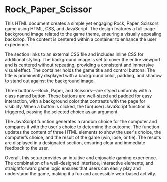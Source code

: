 # Rock_Paper_Scissor
This HTML document creates a simple yet engaging Rock, Paper, Scissors game using HTML, CSS, and JavaScript. The design features a full-page background image related to the game theme, ensuring a visually appealing backdrop. The content is centered within a container to enhance the user experience.

The <head> section links to an external CSS file and includes inline CSS for additional styling. The background image is set to cover the entire viewport and is centered without repeating, providing a consistent and immersive visual effect. The container holds the game title and control buttons. The title is prominently displayed with a background color, padding, and shadow to stand out against the background image.

Three buttons—Rock, Paper, and Scissors—are styled uniformly with a class named button. These buttons are well-sized and padded for easy interaction, with a background color that contrasts with the page for visibility. When a button is clicked, the fun(user) JavaScript function is triggered, passing the selected choice as an argument.

The JavaScript function generates a random choice for the computer and compares it with the user's choice to determine the outcome. The function updates the content of three HTML elements to show the user's choice, the computer’s choice, and the result of the game (win, lose, or tie). The results are displayed in a designated section, ensuring clear and immediate feedback to the user.

Overall, this setup provides an intuitive and enjoyable gaming experience. The combination of a well-designed interface, interactive elements, and straightforward game logic ensures that users can easily play and understand the game, making it a fun and accessible web-based activity.
